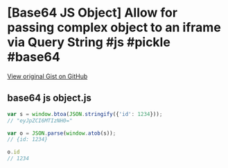 # [Base64 JS Object] Allow for passing complex object to an iframe via Query String #js #pickle #base64

[View original Gist on GitHub](https://gist.github.com/Integralist/dbbc25b6f851670f5f03585a75d784ce)

## base64 js object.js

```javascript
var s = window.btoa(JSON.stringify({'id': 1234}));
// "eyJpZCI6MTIzNH0="

var o = JSON.parse(window.atob(s));
// {id: 1234}

o.id
// 1234
```

